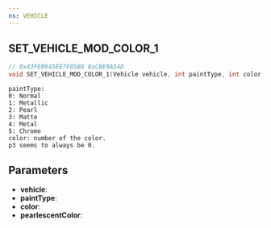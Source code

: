 ```yaml
---
ns: VEHICLE
---
```

## SET_VEHICLE_MOD_COLOR_1

```c
// 0x43FEB945EE7F85B8 0xCBE9A54D
void SET_VEHICLE_MOD_COLOR_1(Vehicle vehicle, int paintType, int color, int pearlescentColor);
```

```
paintType:  
0: Normal  
1: Metallic  
2: Pearl  
3: Matte  
4: Metal  
5: Chrome  
color: number of the color.  
p3 seems to always be 0.  
```

## Parameters
* **vehicle**: 
* **paintType**: 
* **color**: 
* **pearlescentColor**: 

